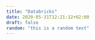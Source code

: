 ```yaml
---
title: "Databricks"
date: 2020-05-31T12:21:12+02:00
draft: false
random: "this is a random text"
---
```


